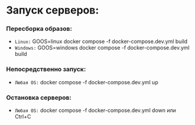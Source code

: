 # Запуск серверов:

### Пересборка образов:
- `Linux:` GOOS=linux docker compose -f docker-compose.dev.yml build
- `Windows:` GOOS=windows docker compose -f docker-compose.dev.yml build

### Непосредственно запуск:
- `Любая OS:` docker compose -f docker-compose.dev.yml up

### Остановка серверов:
- `Любая OS:` docker compose -f docker-compose.dev.yml down или Ctrl+C